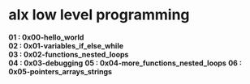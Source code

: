 # alx low level programming


**01 : 0x00-hello_world**            
**02 : 0x01-variables_if_else_while**  
**03 : 0x02-functions_nested_loops**   
**04 : 0x03-debugging**
**05 : 0x04-more_functions_nested_loops**
**06 : 0x05-pointers_arrays_strings**
